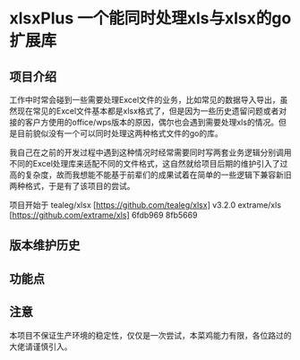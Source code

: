 # xlsxPlus 一个能同时处理xls与xlsx的go扩展库

## 项目介绍

工作中时常会碰到一些需要处理Excel文件的业务，比如常见的数据导入导出，虽然现在常见的Excel文件基本都是xlsx格式了，但是因为一些历史遗留问题或者对接的客户方使用的office/wps版本的原因，偶尔也会遇到需要处理xls的情况。但是目前貌似没有一个可以同时处理这两种格式文件的go的库。

我自己在之前的开发过程中遇到这种情况时经常需要同时写两套业务逻辑分别调用不同的Excel处理库来适配不同的文件格式，这自然就给项目后期的维护引入了过高的复杂度，故而我想能不能基于前辈们的成果试着在简单的一些逻辑下兼容新旧两种格式，于是有了该项目的尝试。

项目开始于
tealeg/xlsx [https://github.com/tealeg/xlsx]  v3.2.0
extrame/xls [https://github.com/extrame/xls]  6fdb969 8fb5669

## 版本维护历史

## 功能点

## 注意

本项目不保证生产环境的稳定性，仅仅是一次尝试，本菜鸡能力有限，各位路过的大佬请谨慎引入。

